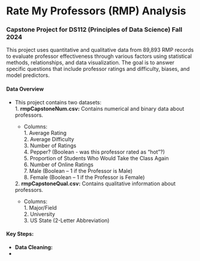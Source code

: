 # Rate My Professors (RMP) Analysis

<h3>Capstone Project for DS112 (Principles of Data Science) Fall 2024</h3>

This project uses quantitative and qualitative data from 89,893 RMP records to evaluate professor effectiveness through various factors using statistical methods, relationships, and data visualization. The goal is to answer specific questions that include professor ratings and difficulty, biases, and model predictors.

<h4><b>Data Overview</b></h4>
<ul>
  <li>This project contains two datasets:</li>
  1. <b>rmpCapstoneNum.csv:</b> Contains numerical and binary data about professors.
  <ul>
    <li>Columns:</li>
      1. Average Rating<br>
      2. Average Difficulty<br>
      3. Number of Ratings<br>
      4. Pepper? (Boolean - was this professor rated as “hot”?)<br>
      5. Proportion of Students Who Would Take the Class Again<br>
      6. Number of Online Ratings<br>
      7. Male (Boolean – 1 if the Professor is Male)<br>
      8. Female (Boolean – 1 if the Professor is Female)
  </ul>
    2. <b>rmpCapstoneQual.csv:</b> Contains qualitative information about professors.
    <ul>
    <li>Columns:</li>
        1. Major/Field<br>
        2. University<br>
        3. US State (2-Letter Abbreviation)
    </ul>
</ul>

<h4>Key Steps:</h4>
<ul>
  <li><b>Data Cleaning:</b></li>
  <li></li>
</ul>
